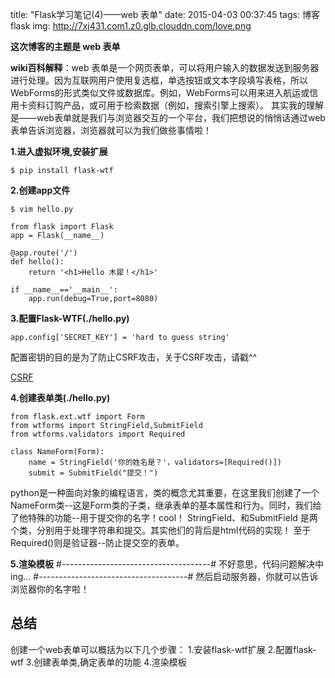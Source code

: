 title: "Flask学习笔记(4)——web 表单"
date: 2015-04-03 00:37:45
tags: 博客 flask
img: http://7xj431.com1.z0.glb.clouddn.com/love.png

<strong>这次博客的主题是 web 表单</strong>
<p><strong>wiki百科解释</strong>：web 表单是一个网页表单，可以将用户输入的数据发送到服务器进行处理。因为互联网用户使用复选框，单选按钮或文本字段填写表格，所以WebForms的形式类似文件或数据库。例如，WebForms可以用来进入航运或信用卡资料订购产品，或可用于检索数据（例如，搜索引擎上搜索）。
其实我的理解是——web表单就是我们与浏览器交互的一个平台，我们把想说的悄悄话通过web表单告诉浏览器，浏览器就可以为我们做些事情啦！</p>
<strong>1.进入虚拟环境,安装扩展</strong>

<code><venv>$ pip install flask-wtf</code>

<strong>2.创建app文件</strong>

<code><venv>$ vim hello.py</code>
	
	from flask import Flask
	app = Flask(__name__)
	
	@app.route('/')
	def hello():
		return '<h1>Hello 木犀！</h1>'

	if __name__=='__main__':
		app.run(debug=True,port=8080)

<strong>3.配置Flask-WTF(./hello.py)</strong>

<code>app.config['SECRET_KEY'] = 'hard to guess string'</code>
<p>配置密钥的目的是为了防止CSRF攻击，关于CSRF攻击，请戳^^</p>
<a href="http://zh.wikipedia.org/wiki/%E8%B7%A8%E7%AB%99%E8%AF%B7%E6%B1%82%E4%BC%AA%E9%80%A0">CSRF</a>

<strong>4.创建表单类(./hello.py)</strong>
	
	from flask.ext.wtf import Form
	from wtforms import StringField,SubmitField
	from wtforms.validators import Required

	class NameForm(Form):
		name = StringField('你的姓名是？'，validators=[Required()])
		submit = SubmitField("提交！")

<p>	python是一种面向对象的编程语言，类的概念尤其重要，在这里我们创建了一个NameForm类--这是Form类的子类，继承表单的基本属性和行为。同时，我们给了他特殊的功能--用于提交你的名字！cool！
	StringField、和SubmitField 是两个类，分别用于处理字符串和提交。其实他们的背后是html代码的实现！
	至于Required()则是验证器--防止提交空的表单。</p>

<strong>5.渲染模板</strong>
#-------------------------------------#
不好意思，代码问题解决中ing...
#-------------------------------------#
然后启动服务器，你就可以告诉浏览器你的名字啦！

总结
---
创建一个web表单可以概括为以下几个步骤：
1.安装flask-wtf扩展
2.配置flask-wtf
3.创建表单类,确定表单的功能
4.渲染模板
